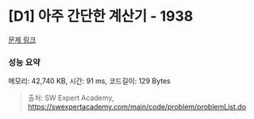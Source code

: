 # [D1] 아주 간단한 계산기 - 1938 

[문제 링크](https://swexpertacademy.com/main/code/problem/problemDetail.do?contestProbId=AV5PjsYKAMIDFAUq) 

### 성능 요약

메모리: 42,740 KB, 시간: 91 ms, 코드길이: 129 Bytes



> 출처: SW Expert Academy, https://swexpertacademy.com/main/code/problem/problemList.do